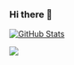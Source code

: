 ### Hi there 👋

<a href="https://github.com/ruoningYu">
  <img align="center" alt="GitHub Stats" src="https://github-readme-stats.vercel.app/api?username=ruoningYu&theme=radical&show_icons=true&include_all_commits=true" />
</a>

<a href="https://github.com/ruoningYu/github-readme-stats"><img align="center" src="https://github-readme-stats.vercel.app/api/top-langs/?username=ruoningYu&layout=compact&theme=buefy&hide_border=true" /></a>
